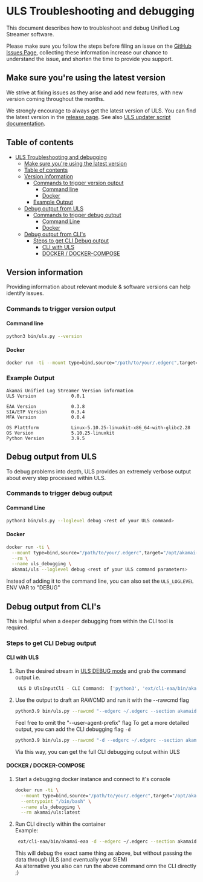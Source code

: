 # ULS Troubleshooting and debugging

This document describes how to troubleshoot and debug Unified Log Streamer software.  

Please make sure you follow the steps before filing an issue on the [GitHub Issues Page](https://github.com/akamai/uls/issues), collecting these information increase our chance to understand the issue, and shorten the time to provide you support.

## Make sure you're using the latest version

We strive at fixing issues as they arise and add new features, with new version coming throughout the months.

We strongly encourage to always get the latest version of ULS. You can find the latest version in the [release page](https://github.com/akamai/uls/releases). See also [ULS updater script documentation](COMMAND_LINE_USAGE.md#automated-update).

## Table of contents

- [ULS Troubleshooting and debugging](#uls-troubleshooting-and-debugging)
  - [Make sure you're using the latest version](#make-sure-youre-using-the-latest-version)
  - [Table of contents](#table-of-contents)
  - [Version information](#version-information)
    - [Commands to trigger version output](#commands-to-trigger-version-output)
      - [Command line](#command-line)
      - [Docker](#docker)
    - [Example Output](#example-output)
  - [Debug output from ULS](#debug-output-from-uls)
    - [Commands to trigger debug output](#commands-to-trigger-debug-output)
      - [Command Line](#command-line-1)
      - [Docker](#docker-1)
  - [Debug output from CLI's](#debug-output-from-clis)
    - [Steps to get CLI Debug output](#steps-to-get-cli-debug-output)
      - [CLI with ULS](#cli-with-uls)
      - [DOCKER / DOCKER-COMPOSE](#docker--docker-compose)

## Version information

Providing information about relevant module & software versions can help identify issues.

### Commands to trigger version output

#### Command line

```bash
python3 bin/uls.py --version
```

#### Docker

```bash
docker run -ti --mount type=bind,source="/path/to/your/.edgerc",target="/opt/akamai-uls/.edgerc",readonly --rm akamai/uls -v 
```

### Example Output

```text
Akamai Unified Log Streamer Version information
ULS Version             0.0.1

EAA Version             0.3.8
SIA/ETP Version         0.3.4
MFA Version             0.0.4

OS Plattform            Linux-5.10.25-linuxkit-x86_64-with-glibc2.28
OS Version              5.10.25-linuxkit
Python Version          3.9.5
```

## Debug output from ULS

To debug problems into depth, ULS provides an extremely verbose output about every step processed within ULS.

### Commands to trigger debug output
#### Command Line

```bash
python3 bin/uls.py --loglevel debug <rest of your ULS command>
```

#### Docker

```bash
docker run -ti \
  --mount type=bind,source="/path/to/your/.edgerc",target="/opt/akamai-uls/.edgerc",readonly \
  --rm \
  --name uls_debugging \
  akamai/uls --loglevel debug <rest of your ULS command parameters> 
```

Instead of adding it to the command line, you can also set the `ULS_LOGLEVEL` ENV VAR to "DEBUG"

## Debug output from CLI's

This is helpful when a deeper debugging from within the CLI tool is required.  

### Steps to get CLI Debug output

#### CLI with ULS

 1) Run the desired stream in [ULS DEBUG mode](#debug-output-from-uls) and grab the command output i.e.
    ```bash
     ULS D UlsInputCli - CLI Command:  ['python3', 'ext/cli-eaa/bin/akamai-eaa', '--edgerc', '~/.edgerc', '--section', 'akamaidemo', '--user-agent-prefix', 'ULS/0.0.3_EAA-CONHEALTH', 'connector', 'list', '--perf', '--tail', '--json']
    ```
 2) Use the output to draft an RAWCMD and run it with the --rawcmd flag
    ```bash
    python3.9 bin/uls.py --rawcmd "--edgerc ~/.edgerc --section akamaidemo connector list --perf --tail --json" --output raw
    ```
    Feel free to omit the "--user-agent-prefix" flag
    To get a more detailed output, you can add the CLI debugging flag `-d`
    ```bash
    python3.9 bin/uls.py --rawcmd "-d --edgerc ~/.edgerc --section akamaidemo connector list --perf --tail --json" --output raw --loglevel debug
    ```
    Via this way, you can get the full CLI debugging output within ULS

#### DOCKER / DOCKER-COMPOSE

1) Start a debugging docker instance and connect to it's console
   ```bash
   docker run -ti \
     --mount type=bind,source="/path/to/your/.edgerc",target="/opt/akamai-uls/.edgerc",readonly \
     --entrypoint "/bin/bash" \
     --name uls_debugging \
     --rm akamai/uls:latest
   ```

2) Run CLI directly within the container  
    Example:
    ```bash
     ext/cli-eaa/bin/akamai-eaa -d --edgerc ~/.edgerc --section akamaidemo connector list --perf --tail --json
    ```
    This will debug the exact same thing as above, but without passing the data through ULS (and eventually your SIEM)  
    As alternative you also can run the above command omn the CLI directly ;) 